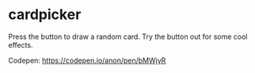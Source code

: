 # cardpicker

Press the button to draw a random card.
Try the button out for some cool effects.

Codepen: 
https://codepen.io/anon/pen/bMWjyR